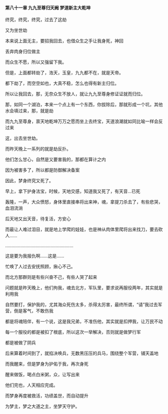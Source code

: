 #### 第八十一章 九九至尊归天阙 梦道新主大乾坤


终究，终究，终究，过去了这劫

又为坐世劫

本来说上面无主，要招我回去，也借众生之手让我身死，神回

丢弃肉身归位做主

而众生不愿，所以又强留下我。

但是，上面都转劫了，浩天，玉皇，九九都不在，就是天帝。

都下劫了，而空空如也，大真不稳，怎么也得有新主归位。

所以让我回去，那，无奈众生不放人，就让九九至尊身修证证就而归位。

那，如同一个湖泊，本来一个点上有一个东西，你拔除后，那就形成一个坑，其他水会填过来，那，就是劫

而九九至尊身，禀天地乾坤万万之愿而坐上去终宝，天道浪潮就如同比喻一样会反过来

这，出去坐世劫。

而昨天晚上一系列的就是劫反扑。

他们怎么甘心，自然是又要害我的，那都在算计之内

因为被害多了，所以都是防御解决备案

因此，梦身终究又死了。

早上，拿下护身法宝，时候，天地交感，知道我又死了，有天音…已死

轰隆，一声，大众愤怒，身体里直接串将出来神，魂，拿提刀杀去了，有些悲哭，血泪流淌

后天地又出天音，待复活，方安心

而最让人难过泪目，就是地上学爬的娃娃，也是神从肉体里爬将出来找刀，要去砍人……

………………………………………………

这是要为我报仇啊……这是……

忙唤了人过去安抚照顾，揪心不己。

而北方那群则是有些兴奋不己，有些人哭了起来

问题就是昨天晚上，他们拘我，魂去北方，军队里，要求说再服役两年，其实就是利用我

自然要打，保护我的，尤其海众死伤太多，杀得太厉害，最终所谓，“请”我过去军营，倒是客气，不敢伤我

都是将魂陪伴，有一个说，这是我兄弟，不准伤他，其实就是扣押我，让万民不动

每一个服役的都是被扣了根底，所以这次一举解决，否则就是做梦行军

都是被做了阴兵

后来算着时间到了，就掐决唤兵，无数黑压压的兵马，围绕整个军营，铺天盖地

而我醒来，但是梦身为护佑于我，再次身死

醒来做饭，喝点白米粥，众，让写出来

他们完也，人天相应完成。


而梦身再度被救活，功绩盖世，而自动提升

为梦主，梦之大道之主，坐梦天守护。



